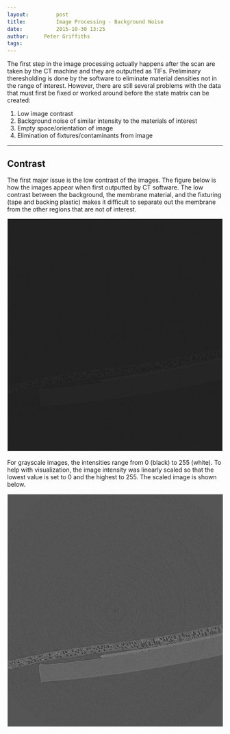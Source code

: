 ```yaml
---
layout:     	post
title:      	Image Processing - Background Noise
date:       	2015-10-30 13:25
author:     Peter Griffiths
tags:        
---
```


The first step in the image processing actually happens after the scan are taken by the CT  machine and they are outputted as TIFs.  Preliminary theresholding is done by the software to eliminate material densities not in the range of interest. However, there are still several problems with the data that must first be fixed or worked around before the state matrix can be created:

 1. Low image contrast
 2. Background noise of similar intensity to the materials of interest
 2. Empty space/orientation of image
 3. Elimination of fixtures/contaminants from image

----------
## Contrast ##
The first major issue is the low contrast of the images. The figure below is how the images appear when first outputted by CT software. The low contrast between the background, the membrane material, and the fixturing (tape and backing plastic) makes it difficult to separate out the membrane from the other regions that are not of interest.

![Grayscale image](https://github.com/Materials-Informatics-Class-Fall2015/MIC-Microparticle-distribution/blob/gh-pages/img/Image%20Processing/grayscale.jpg?raw=true)

For grayscale images, the intensities range from 0 (black) to 255 (white).  To help with visualization, the image intensity was linearly scaled so that the lowest value is set to 0 and the highest to 255. The scaled image is shown below.

![Contrasted image](https://github.com/Materials-Informatics-Class-Fall2015/MIC-Microparticle-distribution/blob/gh-pages/img/Image%20Processing/contrast.jpg?raw=true)